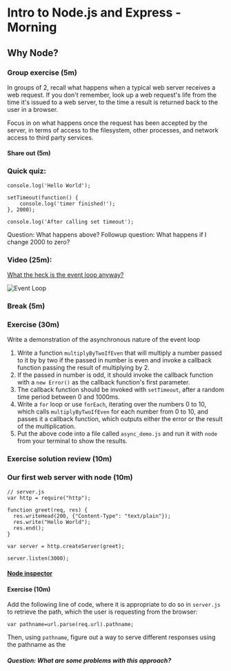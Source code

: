 # Intro to Node.js and Express - Morning

## Why Node?

### Group exercise (5m)

In groups of 2, recall what happens when a typical web server receives a
web request. If you don't remember, look up a web request's life from
the time it's issued to a web server, to the time a result is returned
back to the user in a browser. 

Focus in on what happens once the request has been accepted by the
server, in terms of access to the filesystem, other processes, and
network access to third party services.

#### Share out (5m)

### Quick quiz:

```
console.log('Hello World');

setTimeout(function() {
    console.log('timer finished!');
}, 2000);

console.log('After calling set timeout');
```

Question: What happens above?
Followup question: What happens if I change 2000 to zero?

### Video (25m): 
[What the heck is the event loop anyway?](https://www.youtube.com/watch?v=8aGhZQkoFbQ)

![Event Loop](http://i.imgur.com/BGhaUlx.png)

### Break (5m)

### Exercise (30m)

Write a demonstration of the asynchronous nature of the event loop

1. Write a function `multiplyByTwoIfEven` that will multiply a number
   passed to it by by two if the passed in number is even and
   invoke a callback function passing the result of multiplying by 2.
2. If the passed in number is odd, it should invoke the callback
   function with a `new Error()` as the callback function's first
parameter.
3. The callback function should be invoked with `setTimeout`, after a
   random time period between 0 and 1000ms.
4. Write a `for` loop or use `forEach`, iterating over the numbers 0 to 10,
   which calls `multiplyByTwoIfEven` for each number from 0 to 10, and
passes it a callback function, which outputs either the error or the
result of the multiplication.
5. Put the above code into a file called `async_demo.js` and run it with
   `node` from your terminal to show the results.

### Exercise solution review (10m)

### Our first web server with node (10m)

```
// server.js
var http = require("http");

function greet(req, res) {
  res.writeHead(200, {"Content-Type": "text/plain"});
  res.write("Hello World");
  res.end();
}

var server = http.createServer(greet);

server.listen(3000);
```

#### [Node inspector](https://github.com/node-inspector/node-inspector)

#### Exercise (10m)

Add the following line of code, where it is appropriate to do so in 
`server.js` to retrieve the path, which the user is requesting from 
the browser:

`var pathname=url.parse(req.url).pathname;`

Then, using `pathname`, figure out a way to serve different responses
using the pathname as the 

##### Question: What are some problems with this approach?
